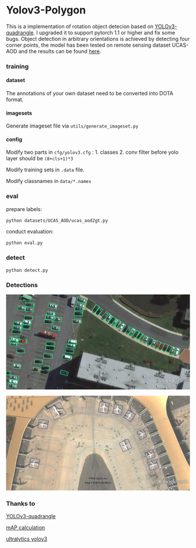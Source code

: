 # Yolov3-Polygon

This is a implementation of rotation object detecion based on [YOLOv3-quadrangle](https://github.com/JKBox/YOLOv3-quadrangle). I upgraded it to support pytorch 1.1 or higher and fix some bugs. Object detection in arbitrary orientations is achieved by detecting four corner points, the model has been tested on remote sensing dataset UCAS-AOD and the results can be found [here](https://github.com/ming71/UCAS-AOD-benchmark).

### training

#### dataset

The annotations of your own dataset need to be converted into DOTA format. 

#### imagesets

Generate imageset file via  `utils/generate_imageset.py`

#### config

Modify two parts in `cfg/yolov3.cfg` : 1. classes  2. conv filter before yolo layer should be `(8+cls+1)*3`

Modify training sets in `.data` file. 

Modify classnames in `data/*.names`

### eval

prepare labels:

```
python datasets/UCAS_AOD/ucas_aod2gt.py
```

conduct evaluation:

```
python eval.py
```

### detect

```
python detect.py
```

### Detections

![](outputs/P0003.png)

![](outputs/P0982.png)

### Thanks to

[YOLOv3-quadrangle](https://github.com/JKBox/YOLOv3-quadrangle)

[mAP calculation](https://github.com/Cartucho/mAP)

[ultralytics yolov3](https://github.com/ultralytics/yolov3)